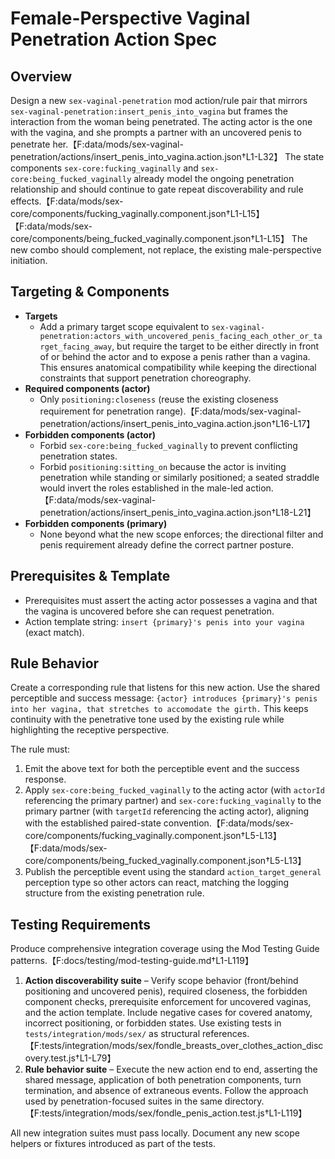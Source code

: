 # Female-Perspective Vaginal Penetration Action Spec

## Overview

Design a new `sex-vaginal-penetration` mod action/rule pair that mirrors `sex-vaginal-penetration:insert_penis_into_vagina` but frames the interaction from the woman being penetrated. The acting actor is the one with the vagina, and she prompts a partner with an uncovered penis to penetrate her.【F:data/mods/sex-vaginal-penetration/actions/insert_penis_into_vagina.action.json†L1-L32】 The state components `sex-core:fucking_vaginally` and `sex-core:being_fucked_vaginally` already model the ongoing penetration relationship and should continue to gate repeat discoverability and rule effects.【F:data/mods/sex-core/components/fucking_vaginally.component.json†L1-L15】【F:data/mods/sex-core/components/being_fucked_vaginally.component.json†L1-L15】 The new combo should complement, not replace, the existing male-perspective initiation.

## Targeting & Components

- **Targets**
  - Add a primary target scope equivalent to `sex-vaginal-penetration:actors_with_uncovered_penis_facing_each_other_or_target_facing_away`, but require the target to be either directly in front of or behind the actor and to expose a penis rather than a vagina. This ensures anatomical compatibility while keeping the directional constraints that support penetration choreography.
- **Required components (actor)**
  - Only `positioning:closeness` (reuse the existing closeness requirement for penetration range).【F:data/mods/sex-vaginal-penetration/actions/insert_penis_into_vagina.action.json†L16-L17】
- **Forbidden components (actor)**
  - Forbid `sex-core:being_fucked_vaginally` to prevent conflicting penetration states.
  - Forbid `positioning:sitting_on` because the actor is inviting penetration while standing or similarly positioned; a seated straddle would invert the roles established in the male-led action.【F:data/mods/sex-vaginal-penetration/actions/insert_penis_into_vagina.action.json†L18-L21】
- **Forbidden components (primary)**
  - None beyond what the new scope enforces; the directional filter and penis requirement already define the correct partner posture.

## Prerequisites & Template

- Prerequisites must assert the acting actor possesses a vagina and that the vagina is uncovered before she can request penetration.
- Action template string: `insert {primary}'s penis into your vagina` (exact match).

## Rule Behavior

Create a corresponding rule that listens for this new action. Use the shared perceptible and success message: `{actor} introduces {primary}'s penis into her vagina, that stretches to accomodate the girth.` This keeps continuity with the penetrative tone used by the existing rule while highlighting the receptive perspective.

The rule must:

1. Emit the above text for both the perceptible event and the success response.
2. Apply `sex-core:being_fucked_vaginally` to the acting actor (with `actorId` referencing the primary partner) and `sex-core:fucking_vaginally` to the primary partner (with `targetId` referencing the acting actor), aligning with the established paired-state convention.【F:data/mods/sex-core/components/fucking_vaginally.component.json†L5-L13】【F:data/mods/sex-core/components/being_fucked_vaginally.component.json†L5-L13】
3. Publish the perceptible event using the standard `action_target_general` perception type so other actors can react, matching the logging structure from the existing penetration rule.

## Testing Requirements

Produce comprehensive integration coverage using the Mod Testing Guide patterns.【F:docs/testing/mod-testing-guide.md†L1-L119】

1. **Action discoverability suite** – Verify scope behavior (front/behind positioning and uncovered penis), required closeness, the forbidden component checks, prerequisite enforcement for uncovered vaginas, and the action template. Include negative cases for covered anatomy, incorrect positioning, or forbidden states. Use existing tests in `tests/integration/mods/sex/` as structural references.【F:tests/integration/mods/sex/fondle_breasts_over_clothes_action_discovery.test.js†L1-L79】
2. **Rule behavior suite** – Execute the new action end to end, asserting the shared message, application of both penetration components, turn termination, and absence of extraneous events. Follow the approach used by penetration-focused suites in the same directory.【F:tests/integration/mods/sex/fondle_penis_action.test.js†L1-L119】

All new integration suites must pass locally. Document any new scope helpers or fixtures introduced as part of the tests.

